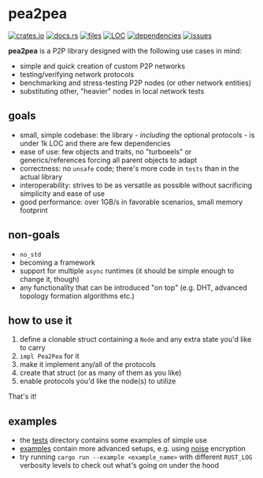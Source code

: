 # pea2pea
[![crates.io](https://img.shields.io/crates/v/pea2pea)](https://crates.io/crates/pea2pea)
[![docs.rs](https://docs.rs/pea2pea/badge.svg)](https://docs.rs/pea2pea)
[![files](https://tokei.rs/b1/github/ljedrz/pea2pea?category=files)](https://github.com/ljedrz/pea2pea/tree/master/src)
[![LOC](https://tokei.rs/b1/github/ljedrz/pea2pea?category=code)](https://github.com/ljedrz/pea2pea/tree/master/src)
[![dependencies](https://deps.rs/repo/github/ljedrz/pea2pea/status.svg)](https://deps.rs/repo/github/ljedrz/pea2pea)
[![issues](https://img.shields.io/github/issues-raw/ljedrz/pea2pea)](https://github.com/ljedrz/pea2pea/issues)

**pea2pea** is a P2P library designed with the following use cases in mind:
- simple and quick creation of custom P2P networks
- testing/verifying network protocols
- benchmarking and stress-testing P2P nodes (or other network entities)
- substituting other, "heavier" nodes in local network tests

## goals
- small, simple codebase: the library - _including_ the optional protocols - is under 1k LOC and there are few dependencies
- ease of use: few objects and traits, no "turboeels" or generics/references forcing all parent objects to adapt
- correctness: no `unsafe` code; there's more code in `tests` than in the actual library
- interoperability: strives to be as versatile as possible without sacrificing simplicity and ease of use
- good performance: over 1GB/s in favorable scenarios, small memory footprint

## non-goals
- `no_std`
- becoming a framework
- support for multiple `async` runtimes (it should be simple enough to change it, though)
- any functionality that can be introduced "on top" (e.g. DHT, advanced topology formation algorithms etc.)

## how to use it
1. define a clonable struct containing a `Node` and any extra state you'd like to carry
2. `impl Pea2Pea` for it
3. make it implement any/all of the protocols
4. create that struct (or as many of them as you like)
5. enable protocols you'd like the node(s) to utilize

That's it!

## examples

- the [tests](https://github.com/ljedrz/pea2pea/tree/master/tests) directory contains some examples of simple use
- [examples](https://github.com/ljedrz/pea2pea/tree/master/examples) contain more advanced setups, e.g. using [noise](https://noiseprotocol.org/noise.html) encryption
- try running `cargo run --example <example_name>` with different `RUST_LOG` verbosity levels to check out what's going on under the hood

